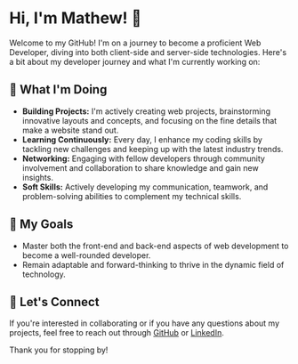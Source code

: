 # Hi, I'm Mathew! 👋

Welcome to my GitHub! I'm on a journey to become a proficient Web Developer, diving into both client-side and server-side technologies. Here's a bit about my developer journey and what I'm currently working on:

## 🌱 What I'm Doing

- **Building Projects:** I'm actively creating web projects, brainstorming innovative layouts and concepts, and focusing on the fine details that make a website stand out.
- **Learning Continuously:** Every day, I enhance my coding skills by tackling new challenges and keeping up with the latest industry trends.
- **Networking:** Engaging with fellow developers through community involvement and collaboration to share knowledge and gain new insights.
- **Soft Skills:** Actively developing my communication, teamwork, and problem-solving abilities to complement my technical skills.

## 🚀 My Goals

- Master both the front-end and back-end aspects of web development to become a well-rounded developer.
- Remain adaptable and forward-thinking to thrive in the dynamic field of technology.

## 🤝 Let's Connect

If you're interested in collaborating or if you have any questions about my projects, feel free to reach out through [GitHub](https://github.com/mathewmarquez) or [LinkedIn](https://linkedin.com/in/mathew-marquez).

Thank you for stopping by!
